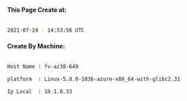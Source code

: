 
   
#### This Page Create at:

```bash

2021-07-24 - 14:53:56 UTC

```

#### Create By Machine:

```bash

Host Name : fv-az38-649

platform  : Linux-5.8.0-1036-azure-x86_64-with-glibc2.31

Ip Local  : 10.1.0.33

```

